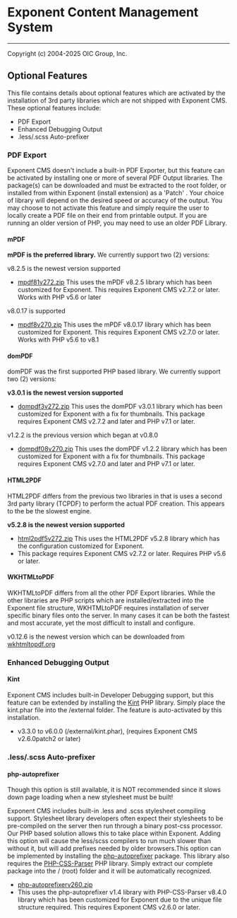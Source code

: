 # Exponent Content Management System

---

Copyright (c) 2004-2025 OIC Group, Inc.

## Optional Features

This file contains details about optional features which are activated
by the installation of 3rd party libraries which are not shipped with Exponent CMS.
These optional features include:

- PDF Export
- Enhanced Debugging Output
- .less/.scss Auto-prefixer

### PDF Export

Exponent CMS doesn't include a built-in PDF Exporter, but this feature can be activated by
installing one or more of several PDF Output libraries. The package(s) can be downloaded
and must be extracted to the root folder, or installed from within Exponent
(install extension) as a 'Patch' . Your choice of library will depend on the desired
speed or accuracy of the output. You may choose to not activate this feature and
simply require the user to locally create a PDF file on their end from printable output.
If you are running an older version of PHP, you may need to use an older PDF Library.

#### mPDF

**mPDF is the preferred library.** We currently support two (2) versions:

v8.2.5 is the newest version supported

- [mpdf81v272.zip](https://sourceforge.net/projects/exponentcms/files/Add-ons/mpdf81v272.zip/download)
  This uses the mPDF v8.2.5 library which has been customized for Exponent.
  This requires Exponent CMS v2.7.2 or later. Works with PHP v5.6 or later

v8.0.17 is supported

- [mpdf8v270.zip](https://sourceforge.net/projects/exponentcms/files/Add-ons/mpdf8v270.zip/download)
  This uses the mPDF v8.0.17 library which has been customized for Exponent.
  This requires Exponent CMS v2.7.0 or later. Works with PHP v5.6 to v8.1

#### domPDF

domPDF was the first supported PHP based library. We currently support two (2) versions:

**v3.0.1 is the newest version supported**

- [dompdf3v272.zip](https://sourceforge.net/projects/exponentcms/files/Add-ons/dompdf3v272.zip/download)
  This uses the domPDF v3.0.1 library which has been customized for Exponent with a fix for thumbnails.
  This package requires Exponent CMS v2.7.2 and later and PHP v7.1 or later.

v1.2.2 is the previous version which began at v0.8.0

- [dompdf08v270.zip](https://sourceforge.net/projects/exponentcms/files/Add-ons/dompdf08v260.zip/download)
  This uses the domPDF v1.2.2 library which has been customized for Exponent with a fix for thumbnails.
  This package requires Exponent CMS v2.7.0 and later and PHP v7.1 or later.

#### HTML2PDF

HTML2PDF differs from the previous two libraries in that is uses a second 3rd party
library (TCPDF) to perform the actual PDF creation. This appears to the be the slowest engine.

**v5.2.8 is the newest version supported**

- [html2pdf5v272.zip](https://sourceforge.net/projects/exponentcms/files/Add-ons/html2pdf5v272.zip/download)
  This uses the HTML2PDF v5.2.8 library which has the configuration customized for Exponent. 
- This package requires Exponent CMS v2.7.2 or later. Requires PHP v5.6 or later.

#### WKHTMLtoPDF

WKHTMLtoPDF differs from all the other PDF Export libraries. While the other libraries
are PHP scripts which are installed/extracted into the Exponent file structure, WKHTMLtoPDF
requires installation of server specific binary files onto the server. In many cases
it can be both the fastest and most accurate, yet the most difficult to install and configure.

v0.12.6 is the newest version which can be downloaded from [wkhtmltopdf.org](https://wkhtmltopdf.org/downloads.html)

### Enhanced Debugging Output

#### Kint

Exponent CMS includes built-in Developer Debugging support, but this feature can be extended by
installing the [Kint](https://github.com/kint-php/kint) PHP library. Simply place the kint.phar file
into the /external folder. The feature is auto-activated by this installation.

- v3.3.0 to v6.0.0 (/external/kint.phar), (requires Exponent CMS v2.6.0patch2 or later)

### .less/.scss Auto-prefixer

#### php-autoprefixer

Though this option is still available, it is NOT recommended since it slows down page loading when a new 
stylesheet must be built! 

Exponent CMS includes built-in .less and .scss stylesheet compiling support. Stylesheet library developers
often expect their stylesheets to be pre-compiled on the server then run through a binary post-css processor.
Our PHP based solution allows this to take place within Exponent. Adding this option will cause the less/scss 
compilers to run much slower than without it, but will add prefixes needed by older browsers.This option can be
implemented by installing the [php-autoprefixer](https://github.com/padaliyajay/php-autoprefixer) package.
This library also requires the [PHP-CSS-Parser](https://github.com/sabberworm/PHP-CSS-Parser) PHP
library.  Simply extract our complete package into the / (root) folder and it will be automatically recognized.

- [php-autoprefixerv260.zip](https://sourceforge.net/projects/exponentcms/files/Add-ons/php-autoprefixerv260.zip/download)
- This uses the php-autoprefixer v1.4 library with PHP-CSS-Parser v8.4.0 library which has been customized
  for Exponent due to the unique file structure required. This requires Exponent CMS v2.6.0 or later.
